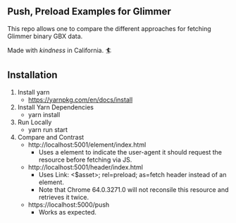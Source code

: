 ## Push, Preload Examples for Glimmer

This repo allows one to compare the different approaches for fetching Glimmer binary GBX data. 

Made with _kindness_ in California. 🏄

## Installation

1. Install yarn
    * https://yarnpkg.com/en/docs/install
2. Install Yarn Dependencies
    * yarn install
3. Run Locally
    * yarn run start
4. Compare and Contrast
    * http://localhost:5001/element/index.html
      - Uses a <link rel='preload'> element to indicate the user-agent it should request the resource before fetching via JS.
    * http://localhost:5001/header/index.html
      - Uses Link: <$asset>; rel=preload; as=fetch header instead of an element.
      - Note that Chrome 64.0.3271.0 will not reconsile this resource and retrieves it twice.
    * https://localhost:5000/push
      - Works as expected.
